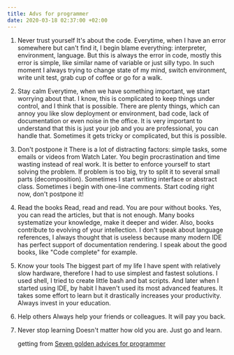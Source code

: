```yaml
---
title: Advs for programmer
date: 2020-03-18 02:37:00 +02:00
---
```





1. Never trust yourself   It's about the code. Everytime, when I have an error somewhere but can't find it, I begin blame everything: interpreter, environment, language. But this is always the error in code, mostly this error is simple, like similar name of variable or just silly typo. In such moment I always trying to change state of my mind, switch environment, write unit test, grab cup of coffee or go for a walk.

2. Stay calm   Everytime, when we have something important, we start worrying about that. I know, this is complicated to keep things under control, and I think that is possible. There are plenty things, which can annoy you like slow deployment or environment, bad code, lack of documentation or even noise in the office. It is very important to understand that this is just your job and you are professional, you can handle that. Sometimes it gets tricky or complicated, but this is possible.

3. Don't postpone it   There is a lot of distracting factors: simple tasks, some emails or videos from Watch Later. You begin procrastination and time wasting instead of real work. It is better to enforce yourself to start solving the problem. If problem is too big, try to split it to several small parts (decomposition).   Sometimes I start writing interface or abstract class. Sometimes i begin with one-line comments. Start coding right now, don't postpone it!

4. Read the books   Read, read and read. You are pour without books. Yes, you can read the articles, but that is not enough. Many books systematize your knowledge, make it deeper and wider. Also, books contribute to evolving of your intellection. I don't speak about language references, I always thought that is useless because many modern IDE has perfect support of documentation rendering. I speak about the good books, like "Code complete" for example.

5. Know your tools   The biggest part of my life I have spent with relatively slow hardware, therefore I had to use simplest and fastest solutions. I used shell, I tried to create little bash and bat scripts. And later when I started using IDE, by habit I haven't used its most advanced features. It takes some effort to learn but it drastically increases your productivity. Always invest in your education.

6. Help others   Always help your friends or colleagues. It will pay you back.

7. Never stop learning   Doesn't matter how old you are. Just go and learn.

   getting from  [Seven golden advices for programmer](https://www.zoonman.com/blog/seven-golden-advices/)